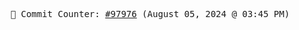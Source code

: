 <p align="center">
    <samp>
        📮 Commit Counter: <a href="https://github.com/Javascript-void0/Javascript-void0/commits/main">#97976</a> (August 05, 2024 @ 03:45 PM)
    </samp>
</p>